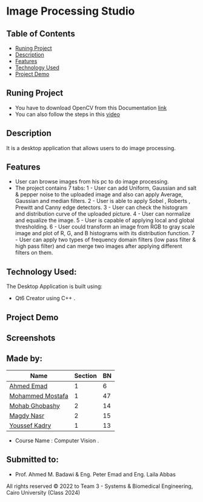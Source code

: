 # Image Processing Studio 

## Table of Contents

- [Runing Project](#running-project)
- [Description](#description)
- [Features](#features)
- [Technology Used](#technology-used)
- [Project Demo](#project-demo)

## Runing Project
- You have to download OpenCV from this Documentation [link](https://wiki.qt.io/How_to_setup_Qt_and_openCV_on_Windows)
- You can also follow the steps in this [video](https://www.youtube.com/watch?v=ZOSu-2Oju-A) 

## Description 
It is a desktop application that allows users to do image processing.

## Features 
- User can browse images from his pc to do image processing.
- The project contains 7 tabs:
  1 - User can add Uniform, Gaussian and salt & pepper noise to the uploaded image and also can apply Average, Gaussian and median filters.
  2 - User is able to apply Sobel , Roberts , Prewitt and Canny edge detectors. 
  3 - User can check the histogram and distribution curve of the uploaded picture.
  4 - User can normalize and equalize the image.
  5 - User is capable of applying local and global thresholding.
  6 - User could transform an image from RGB to gray scale image and plot of R, G, and B histograms with its distribution function.
  7 - User can apply two types of frequency domain filters (low pass filter & high pass filter) and can merge two images after applying different filters on them. 

## Technology Used:
The Desktop Application is built using:
- Qt6 Creator using C++ .

## Project Demo

## Screenshots


## Made by:

| Name                           | Section | BN  |
| ------------------------------ | ------- | --- |
| [Ahmed Emad](https://github.com/ahmeddemaad)              | 1 | 6  |
| [Mohammed Mostafa](https://github.com/Mo-Moustafa)        | 1 | 47 |
| [Mohab Ghobashy](https://github.com/MohabGhobashy)        | 2 | 14 |
| [Magdy Nasr](https://github.com/MyProjectsProgress)       | 2 | 15 |
| [Youssef Kadry](https://github.com/YousefKadry)           | 1 | 13 |

- Course Name : Computer Vision .

## Submitted to:

- Prof. Ahmed M. Badawi & Eng. Peter Emad and Eng. Laila Abbas

All rights reserved © 2022 to Team 3 - Systems & Biomedical Engineering, Cairo University (Class 2024)
